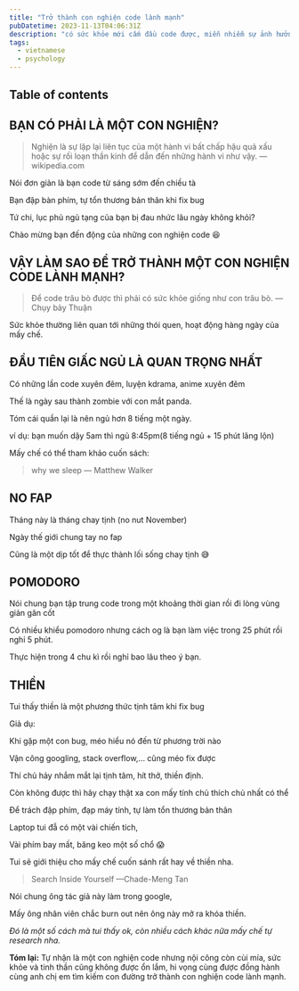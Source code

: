 ```yaml
---
title: "Trở thành con nghiện code lành mạnh"
pubDatetime: 2023-11-13T04:06:31Z
description: "có sức khỏe mới cấm đầu code được, miễn nhiễm sự ảnh hưởng của bug đến tâm trí"
tags:
  - vietnamese
  - psychology
---
```


## Table of contents

## BẠN CÓ PHẢI LÀ MỘT CON NGHIỆN?

> Nghiện là sự lặp lại liên tục của một hành vi bất chấp hậu quả xấu hoặc sự rối
> loạn thần kinh để dẫn đến những hành vi như vậy. — wikipedia.com

Nói đơn giản là bạn code từ sáng sớm đến chiều tà

Bạn đập bàn phím, tự tổn thương bản thân khi fix bug

Tứ chi, lục phủ ngủ tạng của bạn bị đau nhức lâu ngày không khỏi?

Chào mừng bạn đến động của những con nghiện code 😆

## VẬY LÀM SAO ĐỂ TRỞ THÀNH MỘT CON NGHIỆN CODE LÀNH MẠNH?

> Để code trâu bò được thì phải có sức khỏe giống như con trâu bò. — Chụy bảy
> Thuận

Sức khỏe thường liên quan tới những thói quen, hoạt động hàng ngày của mấy chế.

## ĐẦU TIÊN GIẤC NGỦ LÀ QUAN TRỌNG NHẤT

Có những lần code xuyên đêm, luyện kdrama, anime xuyên đêm

Thế là ngày sau thành zombie với con mắt panda.

Tóm cái quần lại là nên ngủ hơn 8 tiếng một ngày.

ví dụ: bạn muốn dậy 5am thì ngủ 8:45pm(8 tiếng ngủ + 15 phút lăng lộn)

Mấy chế có thể tham khảo cuốn sách:

> why we sleep — Matthew Walker

## NO FAP

Tháng này là tháng chay tịnh (no nut November)

Ngày thế giới chung tay no fap

Cũng là một dịp tốt để thực thành lối sống chay tịnh 😅

## POMODORO

Nói chung bạn tập trung code trong một khoảng thời gian rồi đi lòng vùng giản
gân cốt

Có nhiều khiểu pomodoro nhưng cách og là bạn làm việc trong 25 phút rồi nghỉ 5
phút.

Thực hiện trong 4 chu kì rồi nghỉ bao lâu theo ý bạn.

## THIỀN

Tui thấy thiền là một phương thức tịnh tâm khi fix bug

Giả dụ:

Khi gặp một con bug, méo hiểu nó đến từ phương trời nào

Vận công googling, stack overflow,... cũng méo fix được

Thí chủ hảy nhắm mắt lại tịnh tâm, hít thở, thiền định.

Còn không được thì hãy chạy thật xa con mấy tính chủ thích chủ nhất có thể

Để trách đập phím, đạp máy tính, tự làm tổn thương bản thân

Laptop tui đẫ có một vài chiến tích,

Vài phím bay mất, băng keo một số chổ 😱

Tui sẽ giới thiệu cho mấy chế cuốn sánh rất hay về thiền nha.

> Search Inside Yourself —Chade-Meng Tan

Nói chung ông tác giả này làm trong google,

Mấy ông nhân viên chắc burn out nên ông này mở ra khóa thiền.

_Đó là một số cách mà tui thấy ok, còn nhiều cách khác nữa mấy chế tự research
nha._

**Tóm lại:** Tự nhận là một con nghiện code nhưng nội công còn cùi mía, sức khỏe
và tinh thần cũng không được ổn lắm, hi vọng cùng được đồng hành cùng anh chị em
tìm kiếm con đường trở thành con nghiện code lành mạnh.
